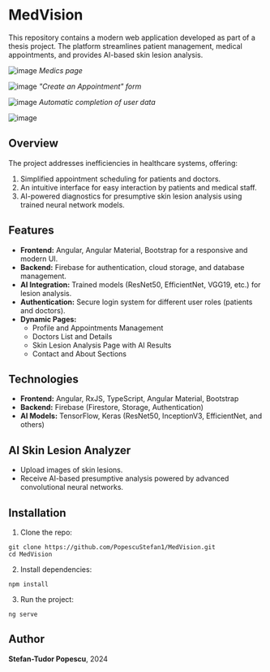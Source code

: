 # MedVision

This repository contains a modern web application developed as part of a thesis project. The platform streamlines patient management, medical appointments, and provides AI-based skin lesion analysis.

![image](https://github.com/user-attachments/assets/083fc280-3b35-4f88-a2a4-68d5842470a1)
_Medics page_

![image](https://github.com/user-attachments/assets/12604af0-7e0c-4299-a272-209b82215b3f)
_"Create an Appointment" form_

![image](https://github.com/user-attachments/assets/83ea602f-7b03-4c1d-a261-0ff10e11bdb1)
_Automatic completion of user data_

![image](https://github.com/user-attachments/assets/fb2a4596-dc7e-414b-890a-5344248abacd)


## Overview

The project addresses inefficiencies in healthcare systems, offering:
1. Simplified appointment scheduling for patients and doctors.
2. An intuitive interface for easy interaction by patients and medical staff.
3. AI-powered diagnostics for presumptive skin lesion analysis using trained neural network models.

## Features

- **Frontend:** Angular, Angular Material, Bootstrap for a responsive and modern UI.
- **Backend:** Firebase for authentication, cloud storage, and database management.
- **AI Integration:** Trained models (ResNet50, EfficientNet, VGG19, etc.) for lesion analysis.
- **Authentication:** Secure login system for different user roles (patients and doctors).
- **Dynamic Pages:**
    - Profile and Appointments Management
    - Doctors List and Details
    - Skin Lesion Analysis Page with AI Results
    - Contact and About Sections

## Technologies

- **Frontend:** Angular, RxJS, TypeScript, Angular Material, Bootstrap
- **Backend:** Firebase (Firestore, Storage, Authentication)
- **AI Models:** TensorFlow, Keras (ResNet50, InceptionV3, EfficientNet, and others)

## AI Skin Lesion Analyzer

- Upload images of skin lesions.
- Receive AI-based presumptive analysis powered by advanced convolutional neural networks.

## Installation

1. Clone the repo:
```
git clone https://github.com/PopescuStefan1/MedVision.git
cd MedVision
```

2. Install dependencies:
```
npm install
```

3. Run the project:
```
ng serve
```

## Author
**Stefan-Tudor Popescu**, 2024
